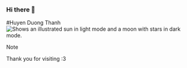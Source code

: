 ### Hi there 👋
#Huyen Duong Thanh
<picture>
  <source media="(prefers-color-scheme: dark)" srcset="https://github.com/HuyenUITK18/Thanh-Huyen/assets/145255422/b5381c39-7b2c-4282-b32c-538ac57b8eac">
  <source media="(prefers-color-scheme: light)" srcset="https://github.com/HuyenUITK18/Thanh-Huyen/assets/145255422/b5381c39-7b2c-4282-b32c-538ac57b8eac">
  <img alt="Shows an illustrated sun in light mode and a moon with stars in dark mode." src="https://github.com/HuyenUITK18/Thanh-Huyen/assets/145255422/b5381c39-7b2c-4282-b32c-538ac57b8eac"> 
</picture>

> [!NOTE]
> Thank you for visiting :3
<!--
**HuyenUITK18/HuyenUITK18** is a ✨ _special_ ✨ repository because its `README.md` (this file) appears on your GitHub profile.

Here are some ideas to get you started:

- 🔭 I’m currently working on ...
- 🌱 I’m currently learning ...
- 👯 I’m looking to collaborate on ...
- 🤔 I’m looking for help with ...
- 💬 Ask me about ...
- 📫 How to reach me: ...
- 😄 Pronouns: ...
- ⚡ Fun fact: ...
-->
